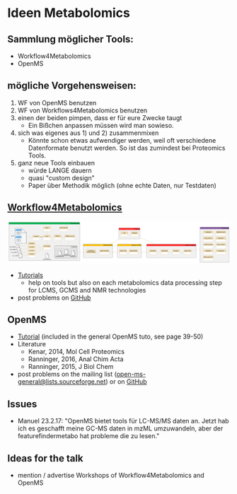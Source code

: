 # Ideen Metabolomics

## Sammlung möglicher Tools:
- Workflow4Metabolomics
- OpenMS

## mögliche Vorgehensweisen:
1) WF von OpenMS benutzen
2) WF von Workflows4Metabolomics benutzen
3) einen der beiden pimpen, dass er für eure Zwecke taugt
	- Ein Bißchen anpassen müssen wird man sowieso.
4) sich was eigenes aus 1) und 2) zusammenmixen
	- Könnte schon etwas aufwendiger werden, weil oft verschiedene Datenformate benutzt werden. So ist das zumindest bei Proteomics Tools.
5) ganz neue Tools einbauen
	- würde LANGE dauern
	- quasi "custom design"
	- Paper über Methodik möglich (ohne echte Daten, nur Testdaten)
	
## [Workflow4Metabolomics](https://Workflow4Metabolomics.org)
![Nice overview pic](./Metabolomics-bigpicture.png)
- [Tutorials](http://workflow4metabolomics.org/howto)
	- help on tools but also on each metabolomics data processing step for LCMS, GCMS and NMR technologies
- post problems on [GitHub](https://github.com/workflow4metabolomics/workflow4metabolomics/issues)

## OpenMS
- [Tutorial](https://github.com/OpenMS/Tutorials/releases/download/data-and-tools-OpenMSv2.0.0/OpenMS_Usertutorial.pdf) (included in the general OpenMS tuto, see page 39-50)
- Literature
	- Kenar, 2014, Mol Cell Proteomics
	- Ranninger, 2016, Anal Chim Acta
	- Ranninger, 2015, J Biol Chem
- post problems on the mailing list (open-ms-general@lists.sourceforge.net) or on [GitHub](https://github.com/OpenMS/OpenMS/issues)

## Issues
- Manuel 23.2.17: "OpenMS bietet tools für LC-MS/MS daten an. Jetzt hab ich es geschafft meine GC-MS daten in mzML umzuwandeln, aber der featurefindermetabo hat probleme die zu lesen."

## Ideas for the talk
- mention / advertise Workshops of Workflow4Metabolomics and OpenMS
